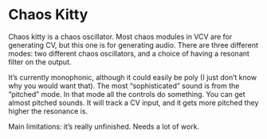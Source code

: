 # Chaos Kitty

Chaos kitty is a chaos oscillator. Most chaos modules in VCV are for generating CV, but this one is for generating audio. There are three different modes: two different chaos oscillators, and a choice of having a resonant filter on the output.


It’s currently monophonic, although it could easily be poly (I just don’t know why you would want that).
The most “sophisticated” sound is from the “pitched” mode. In that mode all the controls do something. You can get almost pitched sounds. It will track a CV input, and it gets more pitched they higher the resonance is.

Main limitations: it’s really unfinished. Needs a lot of work.
